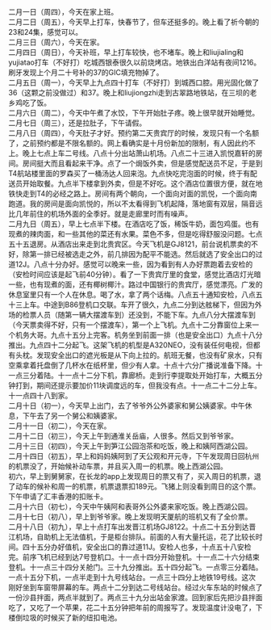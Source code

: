 二月一日（周四），今天在家上班。</br>
二月二日（周五），今天早上打车，快春节了，但车还挺多的。晚上看了祈今朝的23和24集，感觉可以。</br>
二月三日（周六），今天在家。</br> 
二月四日（周日），今天补班，早上打车较快，也不堵车。晚上和liujialing和yujiatao打车（不好打）吃城西银泰很久以前烧烤店。地铁出白洋站有夜间1216。刷牙发现上个月二十号补的37的GIC填充物掉了。</br> 
二月五日（周一），今天早上九点四十打车（不好打）到城西口腔。用光固化做了36（这颗之前没做过）和37。晚上和liujiongzhi走到古翠路地铁站，在三坝的老乡鸡吃了饭。</br> 
二月六日（周二），今天中午煮了水饺，下午开始肚子疼。晚上很早就开始睡觉。</br> 
二月七日（周三），还是拉肚子，下午请假。</br> 
二月八日（周四），今天肚子才好。预约第二天贵宾厅的时候，发现只有一个名额了，之前预约都是不限名额的。网上看确实是十月份新加的限制，有人因此约不上。晚上七点上车二号线。八点十分出站萧山机场。八点二十三进入凯悦嘉轩的房间。房间挺大而且看起来干净。点了一个焗饭外卖，但是感觉配送员不足，于是到T4航站楼里面的罗森买了一桶汤达人回来泡。九点快吃完泡面的时候，终于有配送员开始取餐。九点半下楼拿到外卖，但是不好吃。这个酒店位置很方便，就在地铁快走到T4的必经之路上。房间有两个朝向，一个面向对面的凯悦，一个面向南跑道。我的房间是面向凯悦的，所以不太看得到飞机起降，落地窗有双层，隔音远比几年前住的机场外面的全季好。就是走廊里时而有噪声。</br> 
二月九日（周五），早上七点半下楼。在酒店吃了饭，稀饭牛奶，面包鸡蛋。也有现煮的辣肉面，和一些其他的菜还有水果。菜色不多，但是吃得舒服没问题。七点五十五退房。从酒店出来走到北贵宾区。今天飞机是GJ8121，前台说机票卖的不好，除第一排已经被选走之外，前几排因为配平不能选。然后就选了安全出口的过道12J。八点十分办好。感觉可以晚来一些，因为看到有人办好票跑着去安检的（安检时间应该是起飞前40分钟）。看了一下贵宾厅里的食堂，感觉比酒店灯光暗一些，也有现煮的面，还有椰树椰汁。路过中国银行的贵宾厅，感觉漂亮。广发的休息室里只有一个人在休息。喝了水，拿了两个话梅。八点五十通知安检，八点五十三上车。中途到B86登机口交联。车开了很久，九点二分到达舷梯下，但因为外场的检票人员（随第一辆大摆渡车到）还没到，不能下车。九点八分大摆渡车到（今天票卖得不好，只有一个摆渡车），第一个上飞机。九点十二分靠窗位上来一个机务大哥。九点十五分上完客。机务坐到前面一排（也是安全出口）九点十八分推出。九点四十二分起飞。这架飞机的机型是A320NEO，没有装任何电视，但都有头枕。发现安全出口的遮光板是从下向上拉的。航班无餐，也没有矿泉水，只有空乘拿着托盘倒了几杯水在纸杯里，但少有人拿。十点十六分广播说准备下降。十一点三分着陆。十一点十二分下机，靠廊桥。走到行李提取处开始打车，大概五分钟打到，期间还提示要加价11块调度远的车，但我没有点。十一点二十二分上车。十一点四十八到家。</br> 
二月十日（初一），今天早上出门，去了爷爷外公外婆家和舅公姨婆家。中午休息，下午去了另一个舅公和姨婆家。</br> 
二月十一日（初二），今天在家。</br> 
二月十二日（初三），今天上午到通淮关岳庙，人很多。然后又到爷爷家。</br> 
二月十三日（初四），今天上午到笋江公园泡茶和吃饭，晚上和姨阿西湖公园。</br> 
二月十四日（初五），早上和妈妈姨阿到了天公观和开元寺，下午发现周日回杭州的机票没了，开始候补动车票，并且买入周一的机票。晚上西湖公园。</br> 
初六，早上到舅舅家，在长龙的app上发现周日的票又有了，买入周日的机票，退了动车的候补和周一的机票，机票退票扣189元。飞猪上则没看到周日的这个票。下午申请了汇丰香港的扣账卡。</br> 
二月十六日（初七），今天中午姨阿和表哥外公外婆来家吃饭。晚上西湖公园。</br> 
二月十七日（初八），早上到爷爷家。晚上发现明天厦航的班机又有了全价票。</br> 
二月十八日（初九），早上十点打车出发晋江机场GJ8122。十点二十五分到达晋江机场，自助机上无法值机，于是柜台排队。前面的人有大量托运，花了比较长时间。四十五分办好值机，安全出口的靠过道11J。安检人也多，十点五十八安检完。前序飞机已经到达7号登机口。十一点十四分开始登机。十一点二十六分结束登机。十一点三十四分关舱门。三十九分推出。五十四分起飞。一点零三分着陆。一点十五分下机，一点半走到十九号线站台。一点三十四分上地铁19号线。这次刚好坐到车窗带屏幕的车。两点十二分到达二号线站台。经过火车东站的时候点了一份沙县拌面，两点半就到了。两点三十九分出站金家渡。回到家后先把沙县拌面吃了，又吃了一个苹果，花二十五分钟把年前的周报写了。发现温度计没电了，下楼倒垃圾的时候买了新的纽扣电池。</br> 
